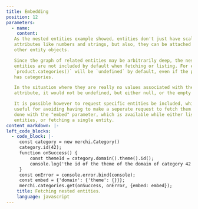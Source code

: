 ```yaml
---
title: Embedding
position: 12
parameters:
  - name:
    content:
   As the nested entities example showed, entities don't just have scalar
   attributes like numbers and strings, but also, they can be attached to
   other entity objects.

   Since the graph of related entities may be arbitrarily deep, the nested
   entities are not included by default when fetching or listing. For example,
   `product.categories()` will be `undefined` by default, even if the product
   has categories.

   In the situation where they are really no values associated with the
   attribute, it would not be undefined, but either null, or the empty list.

   It is possible however to request specific entities be included, which is
   useful for avoiding having to make a seperate request to fetch them. This is
   done with the "embed" parameter, which is available while either listing
   entities, or fetching a single entity.
content_markdown: |-
left_code_blocks:
  - code_block: |-
     const category = new merchi.Category()
     category.id(42);
     function onSuccess() {
         const themeId = category.domain().theme().id(); 
         console.log('the id of the theme of the domain of category 42 is: ' + themeId);
     }
     const onError = console.error.bind(console);
     const embed = {'domain': {'theme': {}}};
     merchi.categories.get(onSuccess, onError, {embed: embed});
    title: Fetching nested entities.
    language: javascript
---
```

